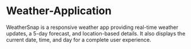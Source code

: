 # Weather-Application
WeatherSnap is a responsive weather app providing real-time weather updates, a 5-day forecast, and location-based details. It also displays the current date, time, and day for a complete user experience.
